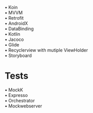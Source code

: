 • Koin<br>
• MVVM<br>
• Retrofit<br>
• AndroidX<br>
• DataBinding<br>
• Kotlin<br>
• Jacoco<br>
• Glide<br>
• Recyclerview with mutiple ViewHolder<br>
• Storyboard

# Tests
• MockK<br>
• Expresso<br>
• Orchestrator<br>
• Mockwebserver
